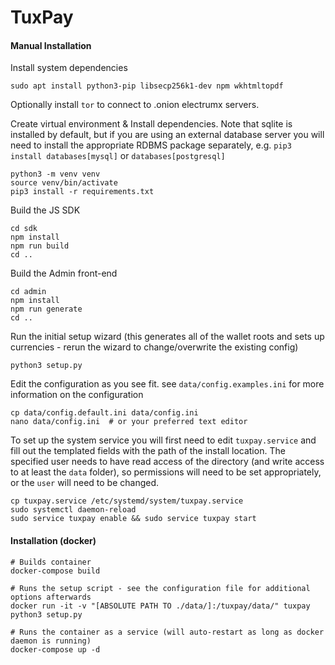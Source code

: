 # TuxPay

#### Manual Installation

Install system dependencies

```
sudo apt install python3-pip libsecp256k1-dev npm wkhtmltopdf
```

Optionally install `tor` to connect to .onion electrumx servers.

Create virtual environment & Install dependencies. Note that sqlite is installed by default, but if you are using an
external database server you will need to install the appropriate RDBMS package separately,
e.g. `pip3 install databases[mysql]` or `databases[postgresql]`

```
python3 -m venv venv
source venv/bin/activate
pip3 install -r requirements.txt
```

Build the JS SDK

```
cd sdk
npm install
npm run build
cd ..
```

Build the Admin front-end

```
cd admin
npm install
npm run generate
cd ..
```

Run the initial setup wizard (this generates all of the wallet roots and sets up currencies - rerun the wizard to
change/overwrite the existing config)

```
python3 setup.py
```

Edit the configuration as you see fit. see `data/config.examples.ini` for more information on the configuration

```
cp data/config.default.ini data/config.ini
nano data/config.ini  # or your preferred text editor
```

To set up the system service you will first need to edit `tuxpay.service` and fill out the templated fields with the
path of the install location. The specified user needs to have read access of the directory (and write access to at
least the `data` folder), so permissions will need to be set appropriately, or the `user` will need to be changed.

```
cp tuxpay.service /etc/systemd/system/tuxpay.service
sudo systemctl daemon-reload
sudo service tuxpay enable && sudo service tuxpay start
```

#### Installation (docker)

```
# Builds container
docker-compose build

# Runs the setup script - see the configuration file for additional options afterwards
docker run -it -v "[ABSOLUTE PATH TO ./data/]:/tuxpay/data/" tuxpay python3 setup.py

# Runs the container as a service (will auto-restart as long as docker daemon is running)
docker-compose up -d 
```